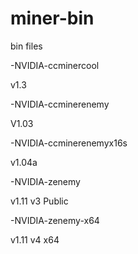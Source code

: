 # miner-bin
bin files


-NVIDIA-ccminercool

v1.3

-NVIDIA-ccminerenemy

V1.03

-NVIDIA-ccminerenemyx16s

v1.04a

-NVIDIA-zenemy

v1.11 v3 Public

-NVIDIA-zenemy-x64

v1.11 v4 x64
